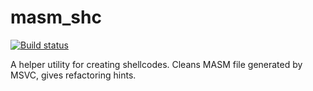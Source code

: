 # masm_shc

[![Build status](https://ci.appveyor.com/api/projects/status/y50mphwb8rtg9vh9?svg=true)](https://ci.appveyor.com/project/hasherezade/masm-shc)

A helper utility for creating shellcodes. Cleans MASM file generated by MSVC, gives refactoring hints.
